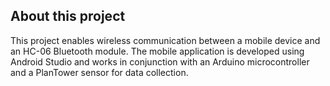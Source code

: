 ## About this project

This project enables wireless communication between a mobile device and an HC-06 Bluetooth module. The mobile application is developed using Android Studio and works in conjunction with an Arduino microcontroller and a PlanTower sensor for data collection.
